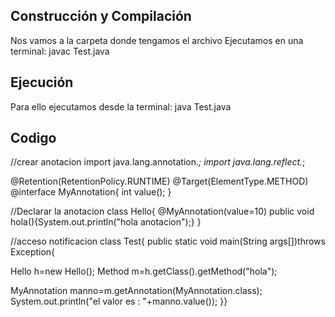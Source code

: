 ## Construcción y Compilación
Nos vamos a la carpeta donde tengamos el archivo
Ejecutamos en una terminal:
    javac Test.java

## Ejecución
Para ello ejecutamos desde la terminal:
    java Test.java

## Codigo
//crear anotacion
import java.lang.annotation.*;
import java.lang.reflect.*;

@Retention(RetentionPolicy.RUNTIME)
@Target(ElementType.METHOD)
@interface MyAnnotation{
int value();
}

//Declarar la anotacion
class Hello{
@MyAnnotation(value=10)
public void hola(){System.out.println("hola anotacion");}
}

//acceso notificacion
class Test{
public static void main(String args[])throws Exception{

Hello h=new Hello();
Method m=h.getClass().getMethod("hola");

MyAnnotation manno=m.getAnnotation(MyAnnotation.class);
System.out.println("el valor es : "+manno.value());
}}

